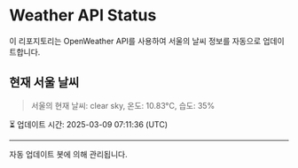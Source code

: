 
# Weather API Status

이 리포지토리는 OpenWeather API를 사용하여 서울의 날씨 정보를 자동으로 업데이트합니다.

## 현재 서울 날씨
> 서울의 현재 날씨: clear sky, 온도: 10.83°C, 습도: 35%

⏳ 업데이트 시간: 2025-03-09 07:11:36 (UTC)

---
자동 업데이트 봇에 의해 관리됩니다.
